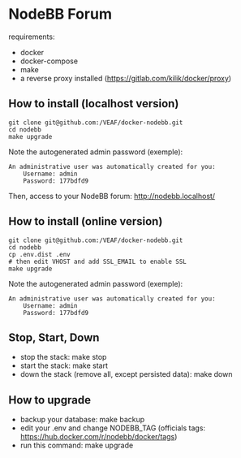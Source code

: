 NodeBB Forum
============

requirements:
- docker
- docker-compose
- make
- a reverse proxy installed (https://gitlab.com/kilik/docker/proxy)

How to install (localhost version)
----------------------------------

```shell
git clone git@github.com:/VEAF/docker-nodebb.git
cd nodebb
make upgrade
```

Note the autogenerated admin password (exemple):

```
An administrative user was automatically created for you:
    Username: admin
    Password: 177bdfd9
```

Then, access to your NodeBB forum: http://nodebb.localhost/

How to install (online version)
-------------------------------

```shell
git clone git@github.com:/VEAF/docker-nodebb.git
cd nodebb
cp .env.dist .env
# then edit VHOST and add SSL_EMAIL to enable SSL
make upgrade
```

Note the autogenerated admin password (exemple):

```
An administrative user was automatically created for you:
    Username: admin
    Password: 177bdfd9
```

Stop, Start, Down
-------------------

* stop the stack: make stop
* start the stack: make start
* down the stack (remove all, except persisted data): make down

How to upgrade
--------------

* backup your database: make backup
* edit your .env and change NODEBB_TAG (officials tags: https://hub.docker.com/r/nodebb/docker/tags)
* run this command: make upgrade
